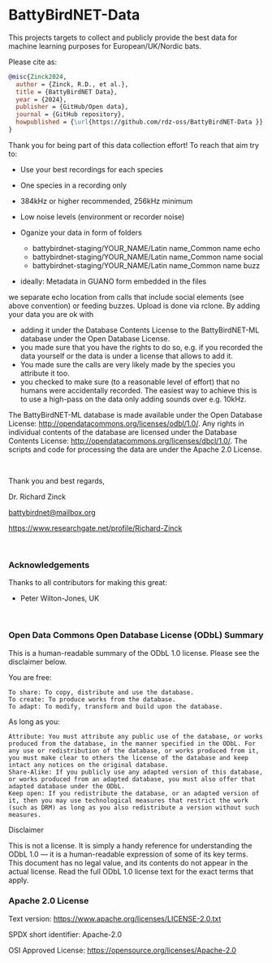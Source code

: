 # BattyBirdNET-Data
This projects targets to collect and publicly provide the best data for machine learning purposes for European/UK/Nordic bats.

Please cite as:
``` bibtex
@misc{Zinck2024,
  author = {Zinck, R.D., et al.},
  title = {BattyBirdNET Data},
  year = {2024},
  publisher = {GitHub/Open data},
  journal = {GitHub repository},
  howpublished = {\url{https://github.com/rdz-oss/BattyBirdNET-Data }}
}
```

Thank you for being part of this data collection effort! To reach that aim try to:

- Use your best recordings for each species
- One species in a recording only
- 384kHz or higher recommended, 256kHz minimum
- Low noise levels (environment or recorder noise)
- Oganize your data in form of folders

    - battybirdnet-staging/YOUR_NAME/Latin name_Common name echo
    - battybirdnet-staging/YOUR_NAME/Latin name_Common name social
    - battybirdnet-staging/YOUR_NAME/Latin name_Common name buzz
      
- ideally: Metadata in GUANO form embedded in the files

we separate echo location from calls that include social elements (see above convention) or feeding buzzes.
Upload is done via rclone. By adding your data you are ok with

- adding it under the Database Contents License to the BattyBirdNET-ML database under the Open Database License. 
- you made sure that you have the rights to do so, e.g. if you recorded the data yourself or the data is under a license that allows to add it.
- You made sure the calls are very likely made by the species you attribute it too.
- you checked to make sure (to a reasonable level of effort) that no humans were accidentally recorded. The easiest way to achieve this is to use a high-pass on the data only adding sounds over e.g. 10kHz.

The BattyBirdNET-ML database is made available under the Open Database License: http://opendatacommons.org/licenses/odbl/1.0/. Any rights in individual contents of the database are licensed under the Database Contents License: http://opendatacommons.org/licenses/dbcl/1.0/. The scripts and code for processing the data are under the Apache 2.0 License.

&nbsp;

Thank you and best regards,


Dr. Richard Zinck

battybirdnet@mailbox.org

https://www.researchgate.net/profile/Richard-Zinck


&nbsp;
&nbsp;
&nbsp;
&nbsp;
&nbsp;
&nbsp;
&nbsp;
&nbsp;
&nbsp;
&nbsp;
&nbsp;

### Acknowledgements

Thanks to all contributors for making this great:
- Peter Wilton-Jones, UK 

&nbsp;

### Open Data Commons Open Database License (ODbL) Summary

This is a human-readable summary of the ODbL 1.0 license. Please see the disclaimer below.

You are free:

    To share: To copy, distribute and use the database.
    To create: To produce works from the database.
    To adapt: To modify, transform and build upon the database.

As long as you:

    Attribute: You must attribute any public use of the database, or works produced from the database, in the manner specified in the ODbL. For any use or redistribution of the database, or works produced from it, you must make clear to others the license of the database and keep intact any notices on the original database.
    Share-Alike: If you publicly use any adapted version of this database, or works produced from an adapted database, you must also offer that adapted database under the ODbL.
    Keep open: If you redistribute the database, or an adapted version of it, then you may use technological measures that restrict the work (such as DRM) as long as you also redistribute a version without such measures.

Disclaimer

This is not a license. It is simply a handy reference for understanding the ODbL 1.0 — it is a human-readable expression of some of its key terms. This document has no legal value, and its contents do not appear in the actual license. Read the full ODbL 1.0 license text for the exact terms that apply.



### Apache 2.0 License

Text version: https://www.apache.org/licenses/LICENSE-2.0.txt

SPDX short identifier: Apache-2.0

OSI Approved License: https://opensource.org/licenses/Apache-2.0





